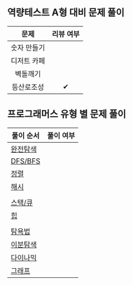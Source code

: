 ## 역량테스트 A형 대비 문제 풀이

|    문제     | 리뷰 여부 |
| :---------: | :-------: |
| 숫자 만들기 |           |
| 디저트 카페 |           |
|  벽돌깨기   |           |
| 등산로조성  |     ✔     |

## 프로그래머스 유형 별 문제 풀이

| 풀이 순서                                                                 | 풀이 여부 |
| ------------------------------------------------------------------------- | --------- |
| [완전탐색](https://school.programmers.co.kr/learn/courses/30/parts/12230) |           |
| [DFS/BFS](https://school.programmers.co.kr/learn/courses/30/parts/12421)  |           |
| [정렬](https://school.programmers.co.kr/learn/courses/30/parts/12198)     |           |
| [해시](https://school.programmers.co.kr/learn/courses/30/parts/12077)     |           |
|                                                                           |           |
| [스택/큐](https://school.programmers.co.kr/learn/courses/30/parts/12081)  |           |
| [힙](https://school.programmers.co.kr/learn/courses/30/parts/12117)       |           |
|                                                                           |           |
| [탐욕법](https://school.programmers.co.kr/learn/courses/30/parts/12244)   |           |
| [이분탐색](https://school.programmers.co.kr/learn/courses/30/parts/12486) |           |
| [다이나믹](https://school.programmers.co.kr/learn/courses/30/parts/12263) |           |
| [그래프](https://school.programmers.co.kr/learn/courses/30/parts/14393)   |           |
